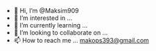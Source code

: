 - 👋 Hi, I’m @Maksim909
- 👀 I’m interested in ... 
- 🌱 I’m currently learning ...
- 💞️ I’m looking to collaborate on ...
- 📫 How to reach me ... makops393@gmail.com

<!---
Maksim909/Maksim909 is a ✨ special ✨ repository because its `README.md` (this file) appears on your GitHub profile.
You can click the Preview link to take a look at your changes.
--->
